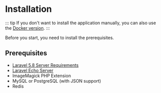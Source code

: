# Installation

::: tip
If you don't want to install the application manually, you can also use the [Docker version](https://github.com/galaxyofdrones/docker).
:::

Before you start, you need to install the prerequisites.

## Prerequisites

- [Laravel 5.8 Server Requirements](https://laravel.com/docs/5.8/installation#installation)
- [Laravel Echo Server](https://github.com/tlaverdure/laravel-echo-server)
- ImageMagick PHP Extension
- MySQL or PostgreSQL (with JSON support)
- Redis
